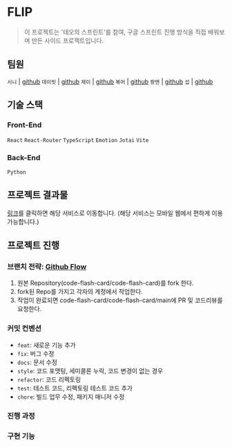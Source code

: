 # FLIP
> 이 프로젝트는 '테오의 스프린트'를 참여, 구글 스프린트 진행 방식을 직접 배워보며 만든 사이드 프로젝트입니다. 

## 팀원
`시니` | [github](https://github.com/SINHOLEE)
`데이빗` | [github](https://github.com/DavidYang2149)
`제이` | [github](https://github.com/tpoluol)
`복어` | [github](https://github.com/LEESEONGBOK1214)
`팡맨` | [github](https://github.com/devpang20)
`섭` | [github](https://github.com/devseop)

## 기술 스택
### Front-End
`React` `React-Router` `TypeScript` `Emotion` `Jotai` `Vite`

### Back-End
`Python`

## 프로젝트 결과물
[링크](https://leeseongbok1214.github.io/flashcard/)를 클릭하면 해당 서비스로 이동합니다. (해당 서비스는 모바일 웹에서 편하게 이용 가능합니다.)

## 프로젝트 진행 
### 브랜치 전략: [Github Flow](https://subicura.com/git/guide/github-flow.html#github-flow-%E1%84%87%E1%85%A1%E1%86%BC%E1%84%89%E1%85%B5%E1%86%A8)

1. 원본 Repository(code-flash-card/code-flash-card)를 fork 한다.
2. fork된 Repo를 가지고 각자의 계정에서 작업한다.
3. 작업이 완료되면 code-flash-card/code-flash-card/main에 PR 및 코드리뷰를 요청한다.

### 커밋 컨벤션
- `feat`: 새로운 기능 추가
- `fix`: 버그 수정
- `docs`: 문서 수정
- `style`: 코드 포맷팅, 세미콜론 누락, 코드 변경이 없는 경우
- `refactor`: 코드 리펙토링
- `test`: 테스트 코드, 리펙토링 테스트 코드 추가
- `chore`: 빌드 업무 수정, 패키지 매니저 수정

### 진행 과정

### 구현 기능
